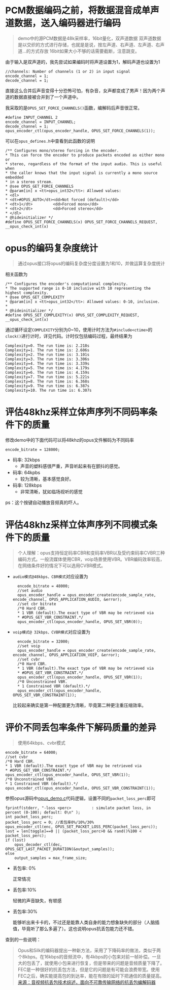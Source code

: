 # PCM数据编码之前，将数据混音成单声道数据，送入编码器进行编码

> demo中的源PCM数据是48k采样率，16bit量化，双声道数据
双声道数据是以交织的方式进行存储，也就是是说，按左声道、右声道、左声道、右声道…的方式存放
16bit如果大小不够的话需要截断，注意跳变。

由于输入是双声道的，我先尝试如果编码时将声道设置为1，解码声道也设置为1

    //channels: Number of channels (1 or 2) in input signal
    encode_channel = 1;
    decode_channel = 1;

直接这么合并后声音变得十分恐怖可怕，有杂音，女声都变成了男声！因为两个声道的数据直接被合并到了一个声道中。

我采取的是`OPUS_SET_FORCE_CHANNELS()`函数，编解码后声音很正常。

    #define INPUT_CHANNEL 2
    encode_channel = INPUT_CHANNEL;
    decode_channel = 1;
    opus_encoder_ctl(opus_encoder_handle, OPUS_SET_FORCE_CHANNELS(1));

可以在`opus_defines.h`中查看到此函数的说明

    /** Configures mono/stereo forcing in the encoder.
    * This can force the encoder to produce packets encoded as either mono or
    * stereo, regardless of the format of the input audio. This is useful when
    * the caller knows that the input signal is currently a mono source embedded
    * in a stereo stream.
    * @see OPUS_GET_FORCE_CHANNELS
    * @param[in] x <tt>opus_int32</tt>: Allowed values:
    * <dl>
    * <dt>#OPUS_AUTO</dt><dd>Not forced (default)</dd>
    * <dt>1</dt>         <dd>Forced mono</dd>
    * <dt>2</dt>         <dd>Forced stereo</dd>
    * </dl>
    * @hideinitializer */
    #define OPUS_SET_FORCE_CHANNELS(x) OPUS_SET_FORCE_CHANNELS_REQUEST, __opus_check_int(x)

# opus的编码复杂度统计

> 通过opus接口将opus的编码复杂度分度设置为1和10，并做运算复杂度统计

相关函数为


    /** Configures the encoder's computational complexity.
    * The supported range is 0-10 inclusive with 10 representing the highest complexity.
    * @see OPUS_GET_COMPLEXITY
    * @param[in] x <tt>opus_int32</tt>: Allowed values: 0-10, inclusive.
    *
    * @hideinitializer */
    #define OPUS_SET_COMPLEXITY(x) OPUS_SET_COMPLEXITY_REQUEST, __opus_check_int(x)

通过循环设定`COMPLEXITY`分别为0~10，使用计时方法为`#include<ctime>`的`clock()`进行计时，详见代码。计时仅包括编码过程，最终结果为

    Complexity=0. The run time is: 2.218s
    Complexity=1. The run time is: 2.606s
    Complexity=2. The run time is: 3.101s
    Complexity=3. The run time is: 3.306s
    Complexity=4. The run time is: 3.339s
    Complexity=5. The run time is: 4.179s
    Complexity=6. The run time is: 4.159s
    Complexity=7. The run time is: 5.221s
    Complexity=8. The run time is: 6.368s
    Complexity=9. The run time is: 6.387s
    Complexity=10. The run time is: 6.307s

# 评估48khz采样立体声序列不同码率条件下的质量

修改demo中的下面代码可以将48khz的opus文件解码为不同码率

    encode_bitrate = 128000;

- 码率: 32kbps
  - 声音的塑料感很严重，声音听起来有在颤抖的感觉。
- 码率: 64kpbs
  - 较为清晰，基本感觉良好。
- 码率: 128kbps
  - 非常清晰，犹如临场视听的感觉

ps：这个按键自动播放音频真的吓人。

# 评估48khz采样立体声序列不同模式条件下的质量

> 个人理解：opus支持恒定码率CBR和变码率VBR以及受约束码率CVBR三种编码方式。一般流媒体使用CBR，voip场景使用VBR。VBR编码效率较高，在网络条件好的情况下可以选用CVBR模式。

- `audio模式@48kbps、CBR模式`对应设置为

        encode_bitrate = 48000;
        //set audio
        opus_encoder_handle = opus_encoder_create(encode_sample_rate, encode_channel, OPUS_APPLICATION_AUDIO, &error);
        //set cbr bitrate
        /*0 Hard CBR.
        * 1 VBR (default).The exact type of VBR may be retrieved via 
        * #OPUS_GET_VBR_CONSTRAINT.*/
        opus_encoder_ctl(opus_encoder_handle, OPUS_SET_VBR(0));
    
- `voip模式@ 32kbps、CVBR模式`对应设置为

        encode_bitrate = 32000;
        //set voip
        opus_encoder_handle = opus_encoder_create(encode_sample_rate, encode_channel, OPUS_APPLICATION_VOIP, &error);
        //set cvbr
        /*0 Hard CBR.
        * 1 VBR (default).The exact type of VBR may be retrieved via 
        * #OPUS_GET_VBR_CONSTRAINT.*/
        opus_encoder_ctl(opus_encoder_handle, OPUS_SET_VBR(1));
        /*0 Unconstrained VBR.
        * 1 Constrained VBR (default).*/
        opus_encoder_ctl(opus_encoder_handle, OPUS_SET_VBR_CONSTRAINT(1));

    比较起来确实是第一种配置更为清晰，毕竟第二种更注重压缩效率。

# 评价不同丢包率条件下解码质量的差异

> 使用64kbps、cvbr模式

    encode_bitrate = 64000;
    //set cvbr
    /*0 Hard CBR.
    * 1 VBR (default).The exact type of VBR may be retrieved via 
    * #OPUS_GET_VBR_CONSTRAINT.*/
    opus_encoder_ctl(opus_encoder_handle, OPUS_SET_VBR(1));
    /*0 Unconstrained VBR.
    * 1 Constrained VBR (default).*/
    opus_encoder_ctl(opus_encoder_handle, OPUS_SET_VBR_CONSTRAINT(1));

参照opus源码中[opus_demo.c](https://github.com/gcp/opus/blob/master/src/opus_demo.c)代码逻辑，设置不同的`packet_loss_perc`即可

    fprintf(stderr, "-loss <perc>         : simulate packet loss, in percent (0-100); default: 0\n" );
    int packet_loss_perc;
    packet_loss_perc = 0; //丢包率0%/10%/30%
    opus_encoder_ctl(enc, OPUS_SET_PACKET_LOSS_PERC(packet_loss_perc));
    lost = len[toggle]==0 || (packet_loss_perc>0 && rand()%100 < packet_loss_perc);
    if (lost)
        opus_decoder_ctl(dec, OPUS_GET_LAST_PACKET_DURATION(&output_samples));
    else
        output_samples = max_frame_size;

- 丢包率: 0%

    正常情况

- 丢包率:10%

    轻微的声音缺失，有顿感

- 丢包率:30%
  
  能够听出来卡卡的，不过还是能靠人类自身的能力想象缺失的部分（人脑插值，毕竟听了那么多遍了）。这也说明opus抗丢包能力还不错。

查到的一些说明：

> Opus和Silk的编码器提出一种新方法，采用了下降码率的做法，类似于两个8kbps。在16kbps的音频流中，有4kbps的小包来对前一帧补偿。一旦大的包丢了，就使用小包来进行恢复，但是带来的问题是音频质量下降了。FEC是一种很好的抗丢包方法，但是它的问题是有可能会浪费带宽。使用FEC之后，确实能提高包的到达率，能在有限的延时下把通信的质量提高。
[来源：音视频抗丢包技术综述，面向不可靠传输网络的抗丢包编解码器](https://www.sohu.com/a/198552141_458408)